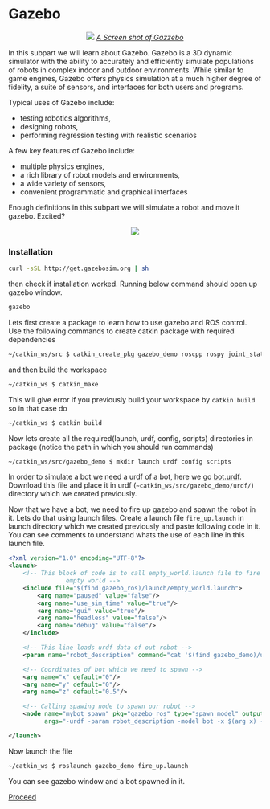 
# Gazebo

<p align="center"> <img src="https://github.com/panchal-harsh/Robotics-Camp-2023/blob/main/Phase1-Week2/ROS_specialization/images/how_to_get_a_ros_robot_gazebo_model.png"/> <i><u>A Screen shot of Gazzebo</u></i>
</p

In this subpart we will learn about Gazebo. Gazebo is a 3D dynamic simulator with the ability to accurately and efficiently simulate populations of robots in complex indoor and outdoor environments. While similar to game engines, Gazebo offers physics simulation at a much higher degree of fidelity, a suite of sensors, and interfaces for both users and programs.

Typical uses of Gazebo include:

- testing robotics algorithms,
- designing robots,
- performing regression testing with realistic scenarios

A few key features of Gazebo include:

- multiple physics engines,
- a rich library of robot models and environments,
- a wide variety of sensors,
- convenient programmatic and graphical interfaces

Enough definitions in this subpart we will simulate a robot and move it gazebo. Excited?

<div align="center">
    <img src="https://media.tenor.com/images/28b60454008ba0a45bcd512264fb7c59/tenor.gif"/>
</div>

### Installation

```sh
curl -sSL http://get.gazebosim.org | sh
```

then check if installation worked. Running below command should open up gazebo window.

```sh
gazebo
```

Lets first create a package to learn how to use gazebo and ROS control. Use the following commands to create catkin package with required dependencies

```bash
~/catkin_ws/src $ catkin_create_pkg gazebo_demo roscpp rospy joint_state_controller robot_state_publisher
```

and then build the workspace

```bash
~/catkin_ws $ catkin_make
```
This will give error if you previously build your workspace by `catkin build` so in that case do 
```bash
~/catkin_ws $ catkin build
```

Now lets create all the required(launch, urdf, config, scripts) directories in package (notice the path in which you should run commands)

```bash
~/catkin_ws/src/gazebo_demo $ mkdir launch urdf config scripts
```

In order to simulate a bot we need a urdf of a bot, here we go [bot.urdf](https://github.com/Robotics-Club-IIT-BHU/Robotics-Camp-2023/blob/main/Phase1-Week2/ROS_specialization/bot.urdf). Download this file and place it in urdf (`~catkin_ws/src/gazebo_demo/urdf/`) directory which we created previously.

Now that we have a bot, we need to fire up gazebo and spawn the robot in it. Lets do that using launch files. Create a launch file `fire_up.launch` in launch directory which we created previously and paste following code in it. You can see comments to understand whats the use of each line in this launch file.

```xml
<?xml version="1.0" encoding="UTF-8"?>
<launch>
    <!-- This block of code is to call empty_world.launch file to fire up gazebo with
                empty world -->
    <include file="$(find gazebo_ros)/launch/empty_world.launch">
        <arg name="paused" value="false"/>
        <arg name="use_sim_time" value="true"/>
        <arg name="gui" value="true"/>
        <arg name="headless" value="false"/>
        <arg name="debug" value="false"/>
    </include>

    <!-- This line loads urdf data of out robot -->
    <param name="robot_description" command="cat '$(find gazebo_demo)/urdf/bot.urdf'" />

    <!-- Coordinates of bot which we need to spawn -->
    <arg name="x" default="0"/>
    <arg name="y" default="0"/>
    <arg name="z" default="0.5"/>

    <!-- Calling spawing node to spawn our robot -->
    <node name="mybot_spawn" pkg="gazebo_ros" type="spawn_model" output="screen"
          args="-urdf -param robot_description -model bot -x $(arg x) -y $(arg y) -z $(arg z)" />

</launch>
```

Now launch the file

```bash
~/catkin_ws $ roslaunch gazebo_demo fire_up.launch
```

You can see gazebo window and a bot spawned in it.

[Proceed](/Robo_Summer_camp_24-Week1/subpart3/turtlebot3.md)